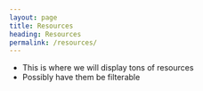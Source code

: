 ```yaml
---
layout: page
title: Resources
heading: Resources
permalink: /resources/
---
```


- This is where we will display tons of resources
- Possibly have them be filterable

